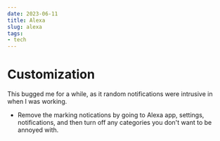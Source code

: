 ```yaml
---
date: 2023-06-11
title: Alexa
slug: alexa
tags:
- tech
---
```


# Customization

This bugged me for a while, as it random notifications were intrusive in when I was working.

- Remove the marking notications by going to Alexa app, settings, notifications, and then turn off any categories you don't want to be annoyed with.
